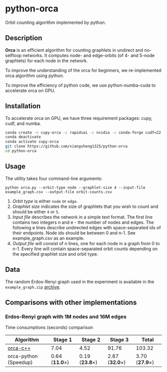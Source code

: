 # python-orca
Orbit counting algorithm implemented by python.

## Description
**Orca** is an efficient algorithm for counting graphlets in undirect and no-selfloop networks. 
It computes node- and edge-orbits (of 4- and 5-node graphlets) for each node in the network.

To improve the understanding of the orca for beginners, we re-implemented orca algorithm
using python.

To improve the efficiency of python code, we use python-numba-cuda to accelerate orca on GPU.

## Installation
To accelerate orca on GPU, we have three requirement packages: cupy, cudf, and numba. 
```bash
conda create -n cupy-orca -c rapidsai -c nvidia -c conda-forge cudf=22.08 python=3.8 cudatoolkit=11.5
conda deactivate
conda activate cupy-orca
git clone https://github.com/xiangsheng1325/python-orca
cd python-orca
```

## Usage
The utility takes four command-line arguments:

`python orca.py --orbit-type node --graphlet-size 4 --input-file example_graph.csv --output-file orbit-counts.csv`

1. *Orbit type* is either `node` or `edge`.
2. *Graphlet size* indicates the size of graphlets that you wish to count and should be either `4` or `5`.
3. *Input file* describes the network in a simple text format. The first line contains two integers n and e - the number of nodes and edges. The following e lines describe undirected edges with space-separated ids of their endpoints. Node ids should be between 0 and n-1. See example_graph.csv as an example.
4. *Output file* will consist of n lines, one for each node in a graph from 0 to n-1. Every line will contain space-separated orbit counts depending on the specified graphlet size and orbit type.

## Data

The random Erdos-Renyi graph used in the experiment is available in the `example_graph.zip` [archive](https://drive.google.com/file/d/1cWV1evnKYE4G3nQZeEP853qT-IiANbcd/view?usp=sharing).


## Comparisons with other implementations

### Erdos-Renyi graph with 1M nodes and 16M edges
Time consumptions (seconds) comparison

|Algorithm|Stage 1|Stage 2|Stage 3|Total|
|--|--|--|--|--|
|[orca-c++](http://www.biolab.si/supp/orca/orca.html)|7.04|4.52|91.76|103.32|
|orca-python (Speedup)|0.64 (**11.0**$\times$)|0.19 (**23.8**$\times$)|2.87 (**32.0**$\times$)|3.70 (**27.9**$\times$)|

